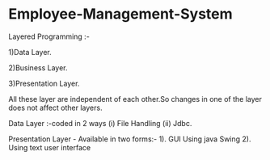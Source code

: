 # Employee-Management-System
Layered Programming :-

1)Data Layer.

2)Business Layer.

3)Presentation Layer.

All these layer are independent of each other.So changes in one of the layer does not affect other layers.

Data Layer :-coded in 2 ways (i) File Handling (ii) Jdbc.

Presentation Layer - Available in two forms:-
1). GUI Using java Swing
2). Using text user interface

